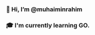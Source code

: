 

### 👋 Hi, I’m @muhaiminrahim

### 🎓 I'm currently learning GO.

<!---
muhaiminrahim/muhaiminrahim is a ✨ special ✨ repository because its `README.md` (this file) appears on your GitHub profile.
You can click the Preview link to take a look at your changes.
--->
